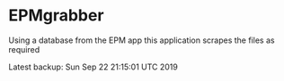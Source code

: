 # EPMgrabber
Using a database from the EPM app this application scrapes the files as required


Latest backup: Sun Sep 22 21:15:01 UTC 2019
